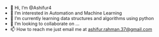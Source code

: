 - 👋 Hi, I’m @Ashifur4
- 👀 I’m interested in Automation and Machine Learning
- 🌱 I’m currently learning data structures and algorithms using python
- 💞️ I’m looking to collaborate on ...
- 📫 How to reach me just email me at ashifur.rahman.37@gmail.com

<!---
Ashifur4/Ashifur4 is a ✨ special ✨ repository because its `README.md` (this file) appears on your GitHub profile.
You can click the Preview link to take a look at your changes.
--->
